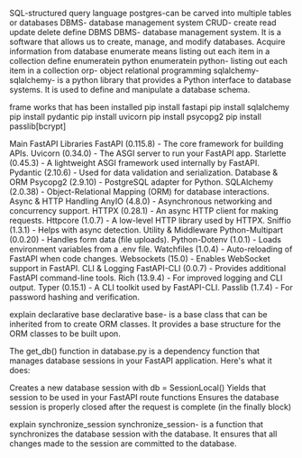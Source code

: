 SQL-structured query language
postgres-can be carved into multiple tables or databases
DBMS- database management system
CRUD- create read update delete
define DBMS
DBMS- database management system. It is a software that allows us to create, manage, and modify databases. Acquire information from database
enumerate means listing out each item in a collection
define enumeratein python
enumeratein python- listing out each item in a collection
orp- object relational programming
sqlalchemy- 
sqlalchemy- is a python library that provides a Python interface to database systems. It is used to define and manipulate a database schema.

frame works that has been installed 
pip install fastapi
pip install sqlalchemy
pip install pydantic
pip install uvicorn
pip install psycopg2
pip install passlib[bcrypt]

Main FastAPI Libraries
FastAPI (0.115.8) - The core framework for building APIs.
Uvicorn (0.34.0) - The ASGI server to run your FastAPI app.
Starlette (0.45.3) - A lightweight ASGI framework used internally by FastAPI.
Pydantic (2.10.6) - Used for data validation and serialization.
Database & ORM
Psycopg2 (2.9.10) - PostgreSQL adapter for Python.
SQLAlchemy (2.0.38) - Object-Relational Mapping (ORM) for database interactions.
Async & HTTP Handling
AnyIO (4.8.0) - Asynchronous networking and concurrency support.
HTTPX (0.28.1) - An async HTTP client for making requests.
Httpcore (1.0.7) - A low-level HTTP library used by HTTPX.
Sniffio (1.3.1) - Helps with async detection.
Utility & Middleware
Python-Multipart (0.0.20) - Handles form data (file uploads).
Python-Dotenv (1.0.1) - Loads environment variables from a .env file.
Watchfiles (1.0.4) - Auto-reloading of FastAPI when code changes.
Websockets (15.0) - Enables WebSocket support in FastAPI.
CLI & Logging
FastAPI-CLI (0.0.7) - Provides additional FastAPI command-line tools.
Rich (13.9.4) - For improved logging and CLI output.
Typer (0.15.1) - A CLI toolkit used by FastAPI-CLI.
Passlib (1.7.4) - For password hashing and verification.

explain declarative base
declarative base- is a base class that can be inherited from to create ORM classes. It provides a base structure for the ORM classes to be built upon.

The get_db() function in database.py is a dependency function that manages database sessions in your FastAPI application. Here's what it does:

Creates a new database session with db = SessionLocal()
Yields that session to be used in your FastAPI route functions
Ensures the database session is properly closed after the request is complete (in the finally block)

explain synchronize_session
synchronize_session- is a function that synchronizes the database session with the database. It ensures that all changes made to the session are committed to the database.



